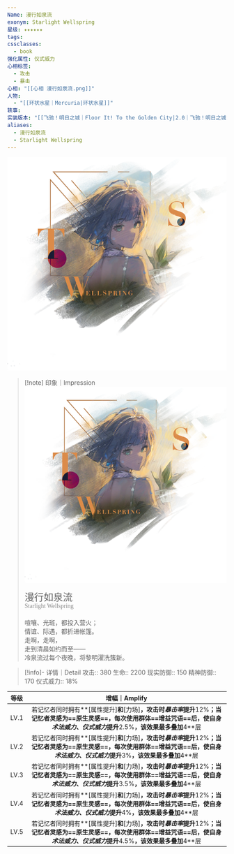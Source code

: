 ```yaml
---
Name: 漫行如泉流
exonym: Starlight Wellspring
星级: ✦✦✦✦✦✦
tags: 
cssclasses:
  - book
强化属性: 仪式威力
心相标签:
  - 攻击
  - 暴击
心相: "[[心相 漫行如泉流.png]]"
人物:
  - "[[环状水星｜Mercuria|环状水星]]"
轶事: 
实装版本: "[[飞驰！明日之城｜Floor It! To the Golden City|2.0｜飞驰！明日之城]]"
aliases:
  - 漫行如泉流
  - Starlight Wellspring
---
```

![cover](assets/漫行如泉流｜Starlight%20Wellspring.assets/心相%20漫行如泉流.png)

> [!note] 印象｜Impression
> ![心相 漫行如泉流|inlL|300](assets/漫行如泉流｜Starlight%20Wellspring.assets/心相%20漫行如泉流.png)
> <p style="font-family: '家族宋', sans-serif; font-size: 22px; line-height: 0.75; text-indent: 0;">漫行如泉流<br><span style="font-family: serif; font-size: 14px; color: #888888;">Starlight Wellspring</span></p>
> 
> 喧嚷、光斑，都投入营火；  
> 情谊、际遇，都折进帐篷。  
> 走啊，走啊，  
> 走到清晨如约而至——  
> 冷泉流过每个夜晚，将黎明濯洗簇新。

> [!info]- 详情｜Detail
> 攻击:: 380
> 生命:: 2200
> 现实防御:: 150
> 精神防御:: 170
> 仪式威力:: 18%

| 等级 |                        增幅｜Amplify                         |
| :--: | :----------------------------------------------------------: |
| LV.1 | 若记忆者同时拥有**[属性提升]**和**[力场]**，攻击时*暴击率*提升**12%**；当记忆者灵感为==原生灵感==，每次使用群体==增益咒语==后，使自身*术法威力*、*仪式威力*提升**2.5%**，该效果最多叠加**4**层 |
| LV.2 | 若记忆者同时拥有**[属性提升]**和**[力场]**，攻击时*暴击率*提升**12%**；当记忆者灵感为==原生灵感==，每次使用群体==增益咒语==后，使自身*术法威力*、*仪式威力*提升**3%**，该效果最多叠加**4**层 |
| LV.3 | 若记忆者同时拥有**[属性提升]**和**[力场]**，攻击时*暴击率*提升**12%**；当记忆者灵感为==原生灵感==，每次使用群体==增益咒语==后，使自身*术法威力*、*仪式威力*提升**3.5%**，该效果最多叠加**4**层 |
| LV.4 | 若记忆者同时拥有**[属性提升]**和**[力场]**，攻击时*暴击率*提升**12%**；当记忆者灵感为==原生灵感==，每次使用群体==增益咒语==后，使自身*术法威力*、*仪式威力*提升**4%**，该效果最多叠加**4**层 |
| LV.5 | 若记忆者同时拥有**[属性提升]**和**[力场]**，攻击时*暴击率*提升**12%**；当记忆者灵感为==原生灵感==，每次使用群体==增益咒语==后，使自身*术法威力*、*仪式威力*提升**4.5%**，该效果最多叠加**4**层 |
